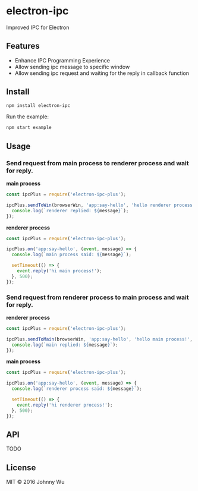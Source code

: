 # electron-ipc

Improved IPC for Electron

## Features

 - Enhance IPC Programming Experience
 - Allow sending ipc message to specific window
 - Allow sending ipc request and waiting for the reply in callback function

## Install

```bash
npm install electron-ipc
```

Run the example:

```bash
npm start example
```

## Usage

### Send request from main process to renderer process and wait for reply.

**main process**

```javascript
const ipcPlus = require('electron-ipc-plus');

ipcPlus.sendToWin(browserWin, 'app:say-hello', 'hello renderer process!', (err, message) => {
  console.log(`renderer replied: ${message}`);
});
```

**renderer process**

```javascript
const ipcPlus = require('electron-ipc-plus');

ipcPlus.on('app:say-hello', (event, message) => {
  console.log(`main process said: ${message}`);

  setTimeout(() => {
    event.reply('hi main process!');
  }, 500);
});
```

### Send request from renderer process to main process and wait for reply.

**renderer process**

```javascript
const ipcPlus = require('electron-ipc-plus');

ipcPlus.sendToMain(browserWin, 'app:say-hello', 'hello main process!', (err, message) => {
  console.log(`main replied: ${message}`);
});
```

**main process**

```javascript
const ipcPlus = require('electron-ipc-plus');

ipcPlus.on('app:say-hello', (event, message) => {
  console.log(`renderer process said: ${message}`);

  setTimeout(() => {
    event.reply('hi renderer process!');
  }, 500);
});
```

## API

TODO

## License

MIT © 2016 Johnny Wu
